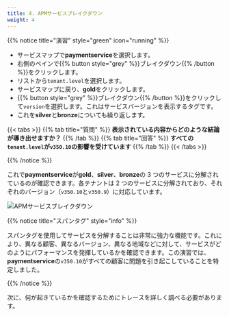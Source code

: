 ```yaml
---
title: 4. APMサービスブレイクダウン
weight: 4
---
```


{{% notice title="演習" style="green" icon="running" %}}

- サービスマップで**paymentservice**を選択します。
- 右側のペインで{{% button style="grey"  %}}ブレイクダウン{{% /button %}}をクリックします。
- リストから`tenant.level`を選択します。
- サービスマップに戻り、**gold**をクリックします。
- {{% button style="grey"  %}}ブレイクダウン{{% /button %}}をクリックして`version`を選択します。これはサービスバージョンを表示するタグです。
- これを**silver**と**bronze**についても繰り返します。

{{< tabs >}}
{{% tab title="質問" %}}
**表示されている内容からどのような結論が導き出せますか？**
{{% /tab %}}
{{% tab title="回答" %}}
**すべての`tenant.level`が`v350.10`の影響を受けています**
{{% /tab %}}
{{< /tabs >}}

{{% /notice %}}

これで**paymentservice**が**gold**、**silver**、**bronze**の 3 つのサービスに分解されているのが確認できます。各テナントは 2 つのサービスに分解されており、それぞれのバージョン（`v350.10`と`v350.9`）に対応しています。

![APMサービスブレイクダウン](../images/apm-service-breakdown.png)

{{% notice title="スパンタグ" style="info" %}}

スパンタグを使用してサービスを分解することは非常に強力な機能です。これにより、異なる顧客、異なるバージョン、異なる地域などに対して、サービスがどのようにパフォーマンスを発揮しているかを確認できます。この演習では、**paymentservice**の`v350.10`がすべての顧客に問題を引き起こしていることを特定しました。

{{% /notice %}}

次に、何が起きているかを確認するためにトレースを詳しく調べる必要があります。
